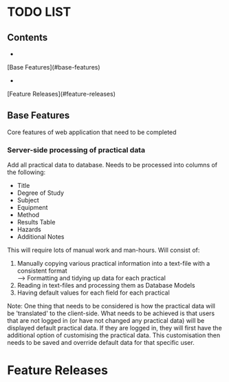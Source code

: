 # TODO LIST

## Contents

<ul><li></li></ul>[Base Features](#base-features)
<ul><li></li></ul>[Feature Releases](#feature-releases)


## Base Features
Core features of web application that need to be completed


### Server-side processing of practical data
Add all practical data to database. Needs to be processed into columns of the following:
<ul>
  <li>Title</li>
  <li>Degree of Study</li>
  <li>Subject</li>
  <li>Equipment</li>
  <li>Method</li>
  <li>Results Table</li>
  <li>Hazards</li>
  <li>Additional Notes</li>
</ul>

This will require lots of manual work and man-hours. Will consist of:
<ol>
  <li>Manually copying various practical information into a text-file with a consistent format</li>
    --> Formatting and tidying up data for each practical
  <li>Reading in text-files and processing them as Database Models</li>
  <li>Having default values for each field for each practical</li>
</ol>

Note: One thing that needs to be considered is how the practical data will be 'translated' to the client-side. What needs to be achieved is that users that are not logged in (or have not changed any practical data) will be displayed default practical data. If they are logged in, they will first have the additional option of customising the practical data. This customisation then needs to be saved and override default data for that specific user.

# Feature Releases
